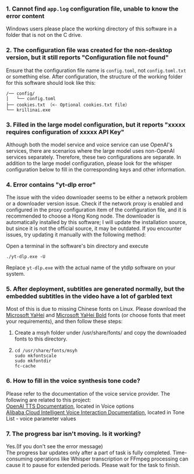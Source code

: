 ### 1. Cannot find `app.log` configuration file, unable to know the error content
Windows users please place the working directory of this software in a folder that is not on the C drive.

### 2. The configuration file was created for the non-desktop version, but it still reports "Configuration file not found"
Ensure that the configuration file name is `config.toml`, not `config.toml.txt` or something else. After configuration, the structure of the working folder for this software should look like this:
```
/── config/
│   └── config.toml
├── cookies.txt （<- Optional cookies.txt file）
└── krillinai.exe
```

### 3. Filled in the large model configuration, but it reports "xxxxx requires configuration of xxxxx API Key"
Although both the model service and voice service can use OpenAI's services, there are scenarios where the large model uses non-OpenAI services separately. Therefore, these two configurations are separate. In addition to the large model configuration, please look for the whisper configuration below to fill in the corresponding keys and other information.

### 4. Error contains "yt-dlp error"
The issue with the video downloader seems to be either a network problem or a downloader version issue. Check if the network proxy is enabled and configured in the proxy configuration item of the configuration file, and it is recommended to choose a Hong Kong node. The downloader is automatically installed by this software; I will update the installation source, but since it is not the official source, it may be outdated. If you encounter issues, try updating it manually with the following method:

Open a terminal in the software's bin directory and execute
```
./yt-dlp.exe -U
```
Replace `yt-dlp.exe` with the actual name of the ytdlp software on your system.

### 5. After deployment, subtitles are generated normally, but the embedded subtitles in the video have a lot of garbled text
Most of this is due to missing Chinese fonts on Linux. Please download the [Microsoft YaHei](https://modelscope.cn/models/Maranello/KrillinAI_dependency_cn/resolve/master/%E5%AD%97%E4%BD%93/msyh.ttc) and [Microsoft YaHei Bold](https://modelscope.cn/models/Maranello/KrillinAI_dependency_cn/resolve/master/%E5%AD%97%E4%BD%93/msyhbd.ttc) fonts (or choose fonts that meet your requirements), and then follow these steps:
1. Create a msyh folder under /usr/share/fonts/ and copy the downloaded fonts to this directory.
2. 
    ```
    cd /usr/share/fonts/msyh
    sudo mkfontscale
    sudo mkfontdir
    fc-cache
    ```

### 6. How to fill in the voice synthesis tone code?
Please refer to the documentation of the voice service provider. The following are related to this project:  
[OpenAI TTS Documentation](https://platform.openai.com/docs/guides/text-to-speech/api-reference), located in Voice options  
[Alibaba Cloud Intelligent Voice Interaction Documentation](https://help.aliyun.com/zh/isi/developer-reference/overview-of-speech-synthesis), located in Tone List - voice parameter values

### 7. The progress bar isn't moving. Is it working?
Yes.(If you don't see the error message)  
The progress bar updates only after a part of task is fully completed. Time-consuming operations like Whisper transcription or FFmpeg processing can cause it to pause for extended periods. Please wait for the task to finish.